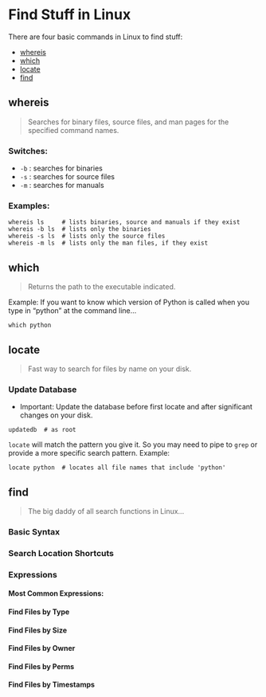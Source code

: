 # Find Stuff in Linux

There are four basic commands in Linux to find stuff: 
- [whereis]()
- [which]()
- [locate]()
- [find]()

## whereis
> Searches for binary files, source files, and man pages for the specified command names.

### Switches:
- `-b` : searches for binaries
- `-s` : searches for source files
- `-m` :  searches for manuals

### Examples: 
```
whereis ls     # lists binaries, source and manuals if they exist
whereis -b ls  # lists only the binaries
whereis -s ls  # lists only the source files
whereis -m ls  # lists only the man files, if they exist
```

## which
> Returns the path to the executable indicated.

Example: If you want to know which version of Python is called when you type in “python” at the command line…
```
which python
```

## locate
> Fast way to search for files by name on your disk.

### Update Database
- Important: Update the database before first locate and after significant changes on your disk.
```
updatedb  # as root
```

`locate` will match the pattern you give it. So you may need to pipe to `grep` or provide a more specific search pattern. Example:
```
locate python  # locates all file names that include 'python'
```

## find
> The big daddy of all search functions in Linux...

### Basic Syntax


### Search Location Shortcuts


### Expressions

#### Most Common Expressions: 


#### Find Files by Type


#### Find Files by Size


#### Find Files by Owner


#### Find Files by Perms


#### Find Files by Timestamps


